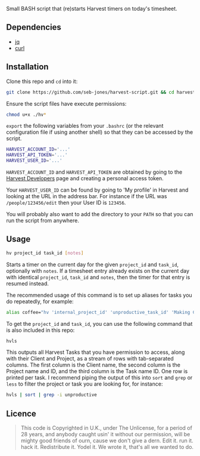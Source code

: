 Small BASH script that (re)starts Harvest timers on today's timesheet.

## Dependencies

- [jq](https://stedolan.github.io/jq/)
- [curl](https://curl.se/)

## Installation

Clone this repo and `cd` into it:

```sh
git clone https://github.com/seb-jones/harvest-script.git && cd harvest-script
```

Ensure the script files have execute permissions:

```sh
chmod u+x ./hv*
```

`export` the following variables from your `.bashrc` (or the relevant configuration file if using another shell) so that they can be accessed by the script.

```sh
HARVEST_ACCOUNT_ID='...'
HARVEST_API_TOKEN='...'
HARVEST_USER_ID='...'
```

`HARVEST_ACCOUNT_ID` and `HARVEST_API_TOKEN` are obtained by going to the [Harvest Developers](https://id.getharvest.com/developers) page and creating a personal access token.

Your `HARVEST_USER_ID` can be found by going to 'My profile' in Harvest and looking at the URL in the address bar. For instance if the URL was `/people/123456/edit` then your User ID is `123456`.

You will probably also want to add the directory to your `PATH` so that you can run the script from anywhere.

## Usage

```sh
hv project_id task_id [notes]
```

Starts a timer on the current day for the given `project_id` and `task_id`, optionally with `notes`. If a timesheet entry already exists on the current day with identical `project_id`, `task_id` and `notes`, then the timer for that entry is resumed instead.

The recommended usage of this command is to set up aliases for tasks you do repeatedly, for example:

```sh
alias coffee="hv 'internal_project_id' 'unproductive_task_id' 'Making Coffee'"
```

To get the `project_id` and `task_id`, you can use the following command that is also included in this repo:

```sh
hvls
```

This outputs all Harvest Tasks that you have permission to access, along with their Client and Project, as a stream of rows with tab-separated columns. The first column is the Client name, the second column is the Project name and ID, and the third column is the Task name ID. One row is printed per task. I recommend piping the output of this into `sort` and `grep` or `less` to filter the project or task you are looking for, for instance:

```sh
hvls | sort | grep -i unproductive
```

## Licence

> This code is Copyrighted in U.K., under The Unlicense, for a period of 28 years, and anybody caught usin' it without our permission, will be mighty good friends of ourn, cause we don't give a dern. Edit it. run it. hack it. Redistribute it. Yodel it. We wrote it, that's all we wanted to do.
